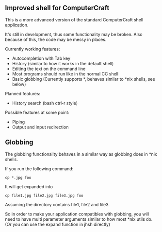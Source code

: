 Improved shell for ComputerCraft
--------------------------------

This is a more advanced version of the standard ComputerCraft shell application.

It's still in development, thus some functionality may be broken. Also because of this, the code may be messy in places.

Currently working features:

  - Autocompletion with Tab key
  - History (similar to how it works in the default shell)
  - Editing the text on the command line
  - Most programs should run like in the normal CC shell
  - Basic globbing (Currently supports *, behaves similar to *nix shells, see below)

Planned features:

  - History search (bash ctrl-r style)

Possible features at some point:

  - Piping
  - Output and input redirection

Globbing
--------

The globbing functionality behaves in a similar way as globbing does in *nix shells.

If you run the following command:

    cp *.jpg foo

It will get expanded into

    cp file1.jpg file2.jpg file3.jpg foo

Assuming the directory contains file1, file2 and file3.

So in order to make your application compatibles with globbing, you will need to have multi parameter
arguments similar to how most *nix utils do. (Or you can use the expand function in jhsh directly)
